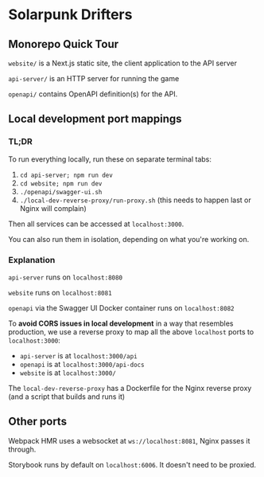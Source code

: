 # Solarpunk Drifters

## Monorepo Quick Tour

`website/` is a Next.js static site, the client application to the API server

`api-server/` is an HTTP server for running the game

`openapi/` contains OpenAPI definition(s) for the API.

## Local development port mappings

### TL;DR

To run everything locally, run these on separate terminal tabs:

1. `cd api-server; npm run dev`
2. `cd website; npm run dev`
3. `./openapi/swagger-ui.sh`
4. `./local-dev-reverse-proxy/run-proxy.sh` (this needs to happen last or Nginx will complain)

Then all services can be accessed at `localhost:3000`.

You can also run them in isolation, depending on what you're working on.

### Explanation

`api-server` runs on `localhost:8080`

`website` runs on `localhost:8081`

`openapi` via the Swagger UI Docker container runs on `localhost:8082`

To **avoid CORS issues in local development** in a way that resembles production, we use a reverse proxy to map all the above `localhost` ports to `localhost:3000`:

- `api-server` is at `localhost:3000/api`
- `openapi` is at `localhost:3000/api-docs`
- `website` is at `localhost:3000/`

The `local-dev-reverse-proxy` has a Dockerfile for the Nginx reverse proxy (and a script that builds and runs it)

## Other ports

Webpack HMR uses a websocket at `ws://localhost:8081`, Nginx passes it through.

Storybook runs by default on `localhost:6006`. It doesn't need to be proxied.

